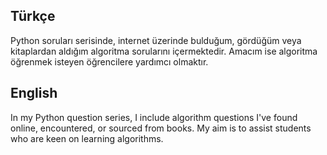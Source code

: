 Türkçe
---
Python soruları serisinde, internet üzerinde bulduğum, gördüğüm veya kitaplardan aldığım algoritma sorularını içermektedir. Amacım ise algoritma öğrenmek isteyen öğrencilere yardımcı olmaktır.

English
---
In my Python question series, I include algorithm questions I've found online, encountered, or sourced from books. My aim is to assist students who are keen on learning algorithms.

